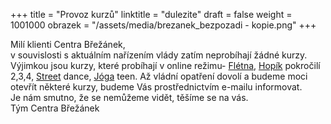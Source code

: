 +++
title = "Provoz kurzů"
linktitle = "dulezite"
draft = false
weight = 1001000
obrazek = "/assets/media/brezanek_bezpozadi - kopie.png"
+++

Milí klienti Centra Břežánek,  
v souvislosti s aktuálním nařízením vlády zatím neprobíhají žádné kurzy. Výjimkou jsou kurzy, které probíhají v online režimu- [Flétna](https://brezanek.webooker.eu/Courses/Register/122318?returnUrl=Courses&tabName=detail), [Hopík](https://brezanek.webooker.eu/Courses/Register/124372?returnUrl=Courses&tabName=detail) pokročilí 2,3,4, [Street](https://brezanek.webooker.eu/Courses/Register/122306?returnUrl=Courses&tabName=detail) dance, [Jóga](https://brezanek.webooker.eu/Courses/Register/122290?returnUrl=Courses&tabName=detail) teen. Až vládní opatření dovolí a budeme moci otevřít některé kurzy, budeme Vás prostřednictvím e-mailu informovat.  
Je nám smutno, že se nemůžeme vidět, těšíme se na vás.  
Tým Centra Břežánek
